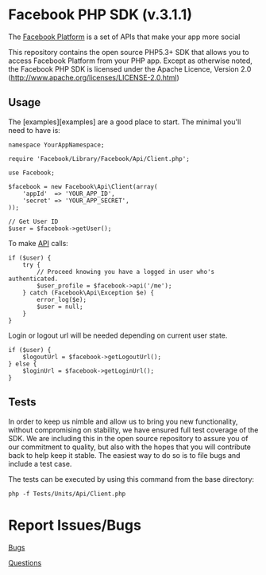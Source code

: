 Facebook PHP SDK (v.3.1.1)
==========================

The [Facebook Platform](http://developers.facebook.com/) is
a set of APIs that make your app more social

This repository contains the open source PHP5.3+ SDK that allows you to access Facebook Platform from your PHP app. Except as otherwise noted, the Facebook PHP SDK
is licensed under the Apache Licence, Version 2.0
(http://www.apache.org/licenses/LICENSE-2.0.html)


Usage
-----

The [examples][examples] are a good place to start. The minimal you'll need to
have is:

    namespace YourAppNamespace;
    
    require 'Facebook/Library/Facebook/Api/Client.php';
    
    use Facebook;
    
    $facebook = new Facebook\Api\Client(array(
        'appId'  => 'YOUR_APP_ID',
        'secret' => 'YOUR_APP_SECRET',
    ));

    // Get User ID
    $user = $facebook->getUser();

To make [API][API] calls:

    if ($user) {
        try {
            // Proceed knowing you have a logged in user who's authenticated.
            $user_profile = $facebook->api('/me');
        } catch (Facebook\Api\Exception $e) {
            error_log($e);
            $user = null;
        }
    }

Login or logout url will be needed depending on current user state.

    if ($user) {
        $logoutUrl = $facebook->getLogoutUrl();
    } else {
        $loginUrl = $facebook->getLoginUrl();
    }

[API]: http://developers.facebook.com/docs/api


Tests
-----

In order to keep us nimble and allow us to bring you new functionality, without
compromising on stability, we have ensured full test coverage of the SDK.
We are including this in the open source repository to assure you of our
commitment to quality, but also with the hopes that you will contribute back to
help keep it stable. The easiest way to do so is to file bugs and include a
test case.

The tests can be executed by using this command from the base directory:

    php -f Tests/Units/Api/Client.php
    
Report Issues/Bugs
===============
[Bugs](https://github.com/euskadi31/Facebook/issues)

[Questions](http://facebook.stackoverflow.com)
